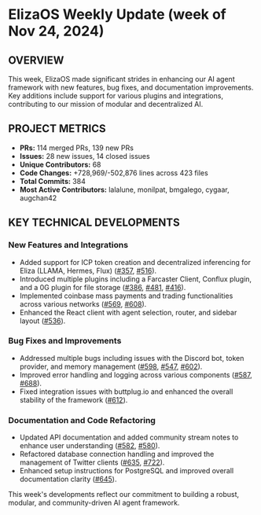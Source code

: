 # ElizaOS Weekly Update (week of Nov 24, 2024)

## OVERVIEW 
This week, ElizaOS made significant strides in enhancing our AI agent framework with new features, bug fixes, and documentation improvements. Key additions include support for various plugins and integrations, contributing to our mission of modular and decentralized AI.

## PROJECT METRICS
- **PRs:** 114 merged PRs, 139 new PRs
- **Issues:** 28 new issues, 14 closed issues
- **Unique Contributors:** 68
- **Code Changes:** +728,969/-502,876 lines across 423 files
- **Total Commits:** 384
- **Most Active Contributors:** lalalune, monilpat, bmgalego, cygaar, augchan42

## KEY TECHNICAL DEVELOPMENTS

### New Features and Integrations
- Added support for ICP token creation and decentralized inferencing for Eliza (LLAMA, Hermes, Flux) ([#357](https://github.com/elizaos/eliza/pull/357), [#516](https://github.com/elizaos/eliza/pull/516)).
- Introduced multiple plugins including a Farcaster Client, Conflux plugin, and a 0G plugin for file storage ([#386](https://github.com/elizaos/eliza/pull/386), [#481](https://github.com/elizaos/eliza/pull/481), [#416](https://github.com/elizaos/eliza/pull/416)).
- Implemented coinbase mass payments and trading functionalities across various networks ([#569](https://github.com/elizaos/eliza/pull/569), [#608](https://github.com/elizaos/eliza/pull/608)).
- Enhanced the React client with agent selection, router, and sidebar layout ([#536](https://github.com/elizaos/eliza/pull/536)).

### Bug Fixes and Improvements
- Addressed multiple bugs including issues with the Discord bot, token provider, and memory management ([#598](https://github.com/elizaos/eliza/pull/598), [#547](https://github.com/elizaos/eliza/pull/547), [#602](https://github.com/elizaos/eliza/pull/602)).
- Improved error handling and logging across various components ([#587](https://github.com/elizaos/eliza/pull/587), [#688](https://github.com/elizaos/eliza/pull/688)).
- Fixed integration issues with buttplug.io and enhanced the overall stability of the framework ([#612](https://github.com/elizaos/eliza/pull/612)).

### Documentation and Code Refactoring
- Updated API documentation and added community stream notes to enhance user understanding ([#582](https://github.com/elizaos/eliza/pull/582), [#580](https://github.com/elizaos/eliza/pull/580)).
- Refactored database connection handling and improved the management of Twitter clients ([#635](https://github.com/elizaos/eliza/pull/635), [#722](https://github.com/elizaos/eliza/pull/722)).
- Enhanced setup instructions for PostgreSQL and improved overall documentation clarity ([#645](https://github.com/elizaos/eliza/pull/645)). 

This week's developments reflect our commitment to building a robust, modular, and community-driven AI agent framework.